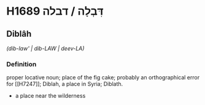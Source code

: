 # H1689 דִּבְלָה / דבלה

## Diblâh

_(dib-law' | dib-LAW | deev-LA)_

### Definition

proper locative noun; place of the fig cake; probably an orthographical error for [[H7247]]; Diblah, a place in Syria; Diblath.

- a place near the wilderness
